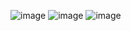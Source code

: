 ![image](https://user-images.githubusercontent.com/84061081/132216779-0a78407b-8bcb-4edf-911b-357b967dca6c.png)
![image](https://user-images.githubusercontent.com/84061081/132216810-a3b2a7c5-295b-427f-a268-8af7ca7d053f.png)
![image](https://user-images.githubusercontent.com/84061081/132216866-be23310a-ac1c-4601-ad44-b98597d3e7d6.png)
